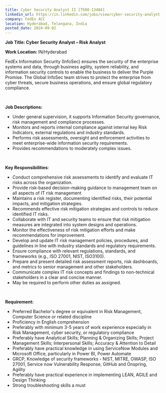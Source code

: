 ```yaml
---
title: Cyber Security Analyst II [T500-13484]
linkedin_url: https://in.linkedin.com/jobs/view/cyber-security-analyst-ii-t500-13484-at-fedex-acc-4002769418?position=41&pageNum=0&refId=uqvmcPXW4qvjxNBQS0nfgA%3D%3D&trackingId=IwIzdp06Xq5oEQWWRMa0kA%3D%3D
company: FedEx ACC
location: Hyderabad, Telangana, India
posted_date: 2024-09-02
---
```


<div class="description__text description__text--rich">
<section class="show-more-less-html" data-max-lines="5">
<div class="show-more-less-html__markup show-more-less-html__markup--clamp-after-5 relative overflow-hidden">
<p><strong>Job Title: Cyber Security Analyst – Risk Analyst</strong></p><p><strong>Work Location: </strong>IN/Hyderabad</p><p>FedEx Information Security (InfoSec) ensures the security of the enterprise systems and data, through business agility, system reliability, and information security controls to enable the business to deliver the Purple Promise. The Global InfoSec team strives to protect the enterprise from cyber threats, secure business operations, and ensure global regulatory compliance. </p><p><br/></p><p><strong>Job Descriptions:</strong></p><ul><li>Under general supervision, it supports Information Security governance, risk management and compliance processes. </li><li>Monitors and reports internal compliance against internal key Risk Indicators, external regulations and industry standards. </li><li>Performs risk assessments, oversight and enforcement activities to meet enterprise-wide information security requirements. </li><li>Provides recommendations to moderately complex issues.</li></ul><p><br/></p><p><strong>Key Responsibilities</strong>:</p><ul><li>Conduct comprehensive risk assessments to identify and evaluate IT risks across the organization.</li><li>Provide risk-based decision-making guidance to management team on all aspects of IT risk management</li><li>Maintains a risk register, documenting identified risks, their potential impacts, and mitigation strategies.</li><li>Recommends effective risk mitigation strategies and controls to reduce identified IT risks.</li><li>Collaborate with IT and security teams to ensure that risk mitigation measures are integrated into system designs and operations.</li><li>Monitor the effectiveness of risk mitigation efforts and make recommendations for improvement.</li><li>Develop and update IT risk management policies, procedures, and guidelines in line with industry standards and regulatory requirements.</li><li>Ensure compliance with relevant regulations, standards, and frameworks (e.g., ISO 27001, NIST, ISO3100).</li><li>Prepare and present detailed risk assessment reports, risk dashboards, and metrics to senior management and other stakeholders.</li><li>Communicate complex IT risk concepts and findings to non-technical stakeholders in a clear and concise manner.</li><li>May be required to perform other duties as assigned.</li></ul><p><br/></p><p><strong>Requirement:</strong></p><ul><li>Preferred Bachelor's degree or equivalent in Risk Management, Computer Science or related discipline</li><li>Proficiency in English comprehension</li><li>Preferably with minimum 3-5 years of work experience especially in Risk Management, cyber security, or regulatory compliance</li><li>Preferably have Analytical Skills; Planning &amp; Organizing Skills; Project Management Skills; Interpersonal Skills; Accuracy &amp; Attention to Detail</li><li>Preferably have practical knowledge in using ServiceNow Modules and Microsoft Office, particularly in Power BI, Power Automate</li><li>GRCP, Knowledge of security frameworks - NIST, MITRE, OWASP, ISO 27001, Service now Vulnerability Response, GitHub and Onspring, Agility</li><li>Preferably have practical experience in implementing LEAN, AGILE and Design Thinking</li><li>Strong troubleshooting skills a must</li></ul>
</div>


<!-- --> </section>
</div>